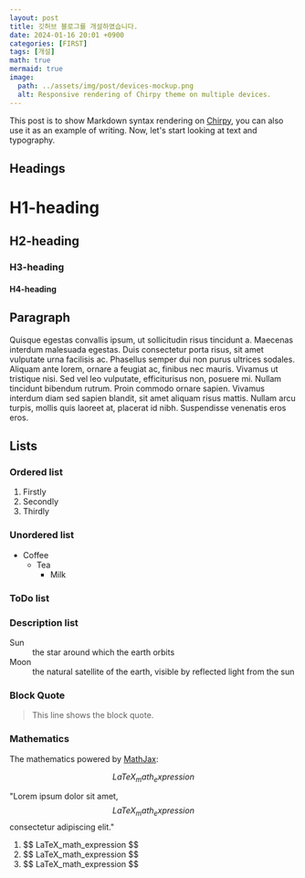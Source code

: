 ```yaml
---
layout: post
title: 깃허브 블로그를 개설하였습니다.
date: 2024-01-16 20:01 +0900
categories: [FIRST]
tags: [개설]
math: true
mermaid: true
image:
  path: ../assets/img/post/devices-mockup.png
  alt: Responsive rendering of Chirpy theme on multiple devices.
---
```

This post is to show Markdown syntax rendering on <a href="https://www.mathjax.org/#samples">Chirpy</a>, you can also use it as an example of writing. Now, let's start looking at text and typography.

<h2>Headings</h2>
<h1>H1-heading</h1>
<h2>H2-heading</h2>
<h3>H3-heading</h3>
<h4>H4-heading</h4>

<h2>Paragraph</h2>
<p>Quisque egestas convallis ipsum, ut sollicitudin risus tincidunt a. Maecenas interdum malesuada egestas. Duis consectetur porta risus, sit amet vulputate urna facilisis ac. Phasellus semper dui non purus ultrices sodales. Aliquam ante lorem, ornare a feugiat ac, finibus nec mauris. Vivamus ut tristique nisi. Sed vel leo vulputate, efficiturisus non, posuere mi. Nullam tincidunt bibendum rutrum. Proin commodo ornare sapien. Vivamus interdum diam sed sapien blandit, sit amet aliquam risus mattis. Nullam arcu turpis, mollis quis laoreet at, placerat id nibh. Suspendisse venenatis eros eros.</p>

<h2>Lists</h2>
<h3>Ordered list</h3>
<ol>
    <li>Firstly</li>
    <li>Secondly</li>
    <li>Thirdly</li>
</ol>

<h3>Unordered list</h3>
<ul style="list-style-type:disc;">
    <li>Coffee
        <ul style="list-style-type:circle;">
            <li>Tea
                <ul style="list-style-type:square;">
                    <li>Milk</li>
                </ul>
            </li>
        </ul>
    </li>
</ul>

<h3>ToDo list</h3>


<h3>Description list</h3>
<dl>
  <dt>Sun</dt>
  <dd>the star around which the earth orbits</dd>
  <dt>Moon</dt>
  <dd>the natural satellite of the earth, visible by reflected light from the sun</dd>
</dl>

<h3>Block Quote</h3>
<blockquote cite=
    "https://www.geeksforgeeks.org/html-tutorials/">
    <p>
        This line shows the block quote.
    </p>
</blockquote>


<h3>Mathematics</h3>
The mathematics powered by <a href="https://www.mathjax.org/#samples">MathJax</a>:

$$
LaTeX_math_expression
$$

<!-- Inline math in lines, NO blank lines -->

"Lorem ipsum dolor sit amet, $$ LaTeX_math_expression $$ consectetur adipiscing elit."

<!-- Inline math in lists, escape the first `$` -->

1. \$$ LaTeX_math_expression $$
2. \$$ LaTeX_math_expression $$
3. \$$ LaTeX_math_expression $$